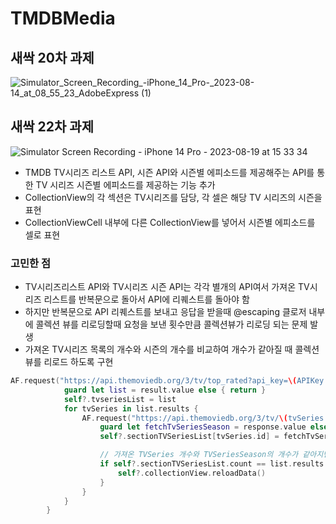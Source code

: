 # TMDBMedia

## 새싹 20차 과제

![Simulator_Screen_Recording_-_iPhone_14_Pro_-_2023-08-14_at_08_55_23_AdobeExpress (1)](https://github.com/Kim-Junhwan/TMDBMedia/assets/58679737/527b89a7-c885-4062-be81-b4d0efc91dd1)

## 새싹 22차 과제

![Simulator Screen Recording - iPhone 14 Pro - 2023-08-19 at 15 33 34](https://github.com/Kim-Junhwan/TMDBMedia/assets/58679737/f2715f2d-e048-451e-a577-a2ac08a77672)

- TMDB TV시리즈 리스트 API, 시즌 API와 시즌별 에피소드를 제공해주는 API를 통한 TV 시리즈 시즌별 에피소드를 제공하는 기능 추가
- CollectionView의 각 섹션은 TV시리즈를 담당, 각 셀은 해당 TV 시리즈의 시즌을 표현
- CollectionViewCell 내부에 다른 CollectionView를 넣어서 시즌별 에피소드를 셀로 표현

### 고민한 점
  
- TV시리즈리스트 API와 TV시리즈 시즌 API는 각각 별개의 API여서 가져온 TV시리즈 리스트를 반복문으로 돌아서 API에 리퀘스트를 돌아야 함
- 하지만 반복문으로 API 리퀘스트를 보내고 응답을 받을때 @escaping 클로저 내부에 콜렉션 뷰를 리로딩할때 요청을 보낸 횟수만큼 콜렉션뷰가 리로딩 되는 문제 발생
- 가져온 TV시리즈 목록의 개수와 시즌의 개수를 비교하여 개수가 같아질 때 콜렉션 뷰를 리로드 하도록 구현

```swift
AF.request("https://api.themoviedb.org/3/tv/top_rated?api_key=\(APIKey.tmdsAPIKey)", method: .get).validate().responseDecodable(of: TVSeriesList.self) { [weak self] result in
            guard let list = result.value else { return }
            self?.tvseriesList = list
            for tvSeries in list.results {
                AF.request("https://api.themoviedb.org/3/tv/\(tvSeries.id)?api_key=\(APIKey.tmdsAPIKey)").validate().responseDecodable(of: TVSeriesSeason.self) { response in
                    guard let fetchTvSeriesSeason = response.value else { return }
                    self?.sectionTVSeriesList[tvSeries.id] = fetchTvSeriesSeason

                    // 가져온 TVSeries 개수와 TVSeriesSeason의 개수가 같아지면 reload 수행
                    if self?.sectionTVSeriesList.count == list.results.count {
                        self?.collectionView.reloadData()
                    }
                }
            }
        }
```


